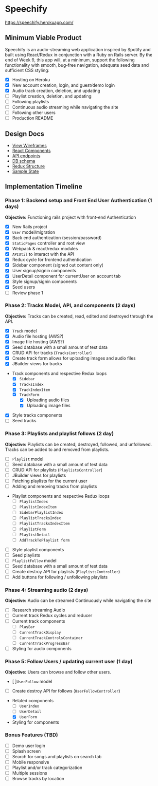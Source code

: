 # Speechify

https://speechify.herokuapp.com/

## Minimum Viable Product

Speechify is an audio-streaming web application inspired by Spotify and built using React/Redux in conjunction with a Ruby on Rails server.  By the end of Week 9, this app will, at a minimum, support the following functionality with smooth, bug-free navigation, adequate seed data and sufficient CSS styling:

- [x] Hosting on Heroku
- [x] New account creation, login, and guest/demo login
- [x] Audio track creation, deletion, and updating
- [ ] Playlist creation, deletion, and updating
- [ ] Following playlists
- [ ] Continuous audio streaming while navigating the site
- [ ] Following other users
- [ ] Production README

## Design Docs
* [View Wireframes][wireframes]
* [React Components][components]
* [API endpoints][api-endpoints]
* [DB schema][schema]
* [Redux Structure][redux-structure]
* [Sample State][sample-state]

[wireframes]: wireframes
[components]: component-heirarchy.md
[redux-structure]: redux-structure.md
[sample-state]: sample-state.md
[api-endpoints]: api-endpoints.md
[schema]: schema.md

## Implementation Timeline

### Phase 1: Backend setup and Front End User Authentication (1 days)

**Objective:** Functioning rails project with front-end Authentication

- [x] New Rails project
- [x] `User` model/migration
- [x] Back end authentication (session/password)
- [x] `StaticPages` controller and root view
- [x] Webpack & react/redux modules
- [x] `APIUtil` to interact with the API
- [x] Redux cycle for frontend authentication
- [x] Sidebar component (signed out content only)
- [x] User signup/signin components
- [x] UserDetail component for currentUser on account tab
- [x] Style signup/signin components
- [x] Seed users
- [ ] Review phase 1

### Phase 2: Tracks Model, API, and components (2 days)

**Objective:** Tracks can be created, read, edited and destroyed through
the API.

- [x] `Track` model
- [x] Audio file hosting (AWS?)
- [x] Image file hosting (AWS?)
- [x] Seed database with a small amount of test data
- [x] CRUD API for tracks (`TracksController`)
- [x] Create track form allows for uploading images and audio files
- [x] JBuilder views for tracks
- Track components and respective Redux loops
  - [x] `Sidebar`
  - [x] `TracksIndex`
  - [x] `TrackIndexItem`
  - [x] `TrackForm`
    + [x] Uploading audio files
    + [x] Uploading image files
- [x] Style tracks components
- [ ] Seed tracks

### Phase 3: Playlists and playlist follows (2 day)

**Objective:** Playlists can be created, destroyed, followed, and unfollowed. Tracks can be added to and removed from playlists.

- [ ] `Playlist` model
- [ ] Seed database with a small amount of test data
- [ ] CRUD API for playlists (`PlaylistsController`)
- [ ] JBuilder views for playlists
- [ ] Fetching playlists for the current user
- [ ] Adding and removing tracks from playlists
- Playlist components and respective Redux loops
  - [ ] `PlaylistIndex`
  - [ ] `PlaylistIndexItem`
  - [ ] `SidebarPlaylistIndex`
  - [ ] `PlaylistTracksIndex`
  - [ ] `PlaylistTracksIndexItem`
  - [ ] `PlaylistForm `
  - [ ] `PlaylistDetail `
  - [ ] `AddTrackToPlaylist form `
- [ ] Style playlist components
- [ ] Seed playlists
- [ ] `PlaylistFollow` model
- [ ] Seed database with a small amount of test data
- [ ] Create destroy API for playlists (`PlaylistsController`)
- [ ] Add buttons for following / unfollowing playlists

### Phase 4: Streaming audio (2 days)

**Objective:** Audio can be streamed Continuously while navigating the site
- [ ] Research streaming Audio
- [ ] Current track Redux cycles and reducer
- [ ] Current track components
  - [ ] `PlayBar`
  - [ ] `CurrentTrackDisplay`
  - [ ] `CurrentTrackControlsContainer`
  - [ ] `CurrentTrackProgressBar`
- [ ] Styling for audio components

### Phase 5: Follow Users / updating current user (1 day)

**Objective:** Users can browse and follow other users.

- [ ]`UserFollow` model
- [ ] Create destroy API for follows (`UserFollowController`)
- Related components
  - [ ] `UserIndex`
  - [ ] `UserDetail`
  - [x] `UserForm`
- Styling for components


### Bonus Features (TBD)
- [ ] Demo user login
- [ ] Splash screen
- [ ] Search for songs and playlists on search tab
- [ ] Mobile responsive
- [ ] Playlist and/or track categorization
- [ ] Multiple sessions
- [ ] Browse tracks by location
